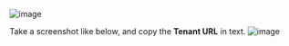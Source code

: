 ![image](https://github.com/user-attachments/assets/fc9b2bb9-6e29-4067-a848-1ab3fc898fb5)


Take a screenshot like below, and copy the **Tenant URL** in text. 
![image](https://github.com/user-attachments/assets/17620913-3990-46b3-b5ec-6602915d787f)
